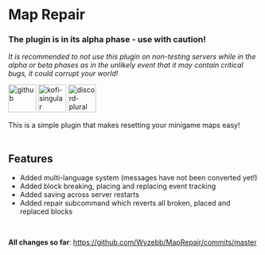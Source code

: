 # **Map Repair**
### **The plugin is in its alpha phase - use with caution!**
_It is recommended to not use this plugin on non-testing servers while in the alpha or beta phases as in the unlikely event that it may contain critical bugs, it could corrupt your world!_

<p>
  <a href="https://github.com/Wyzebb/MapRepair"><img alt="github" height="56"
        src="https://cdn.jsdelivr.net/npm/@intergrav/devins-badges@3/assets/cozy/available/github_vector.svg"></a>
  <a href="https://ko-fi.com/wyzebb"><img alt="kofi-singular" height="56" src="https://cdn.jsdelivr.net/npm/@intergrav/devins-badges@3/assets/cozy/donate/kofi-singular_vector.svg"></a>
  <a href="https://discord.gg/akbd8EPSgr"><img alt="discord-plural" height="56" src="https://cdn.jsdelivr.net/npm/@intergrav/devins-badges@3/assets/cozy/social/discord-plural_vector.svg"></a>
</p>
This is a simple plugin that makes resetting your minigame maps easy!
<br/><br/>

## **Features**
- Added multi-language system (messages have not been converted yet!)
- Added block breaking, placing and replacing event tracking
- Added saving across server restarts
- Added repair subcommand which reverts all broken, placed and replaced blocks

<br/>

**All changes so far**: https://github.com/Wyzebb/MapRepair/commits/master
